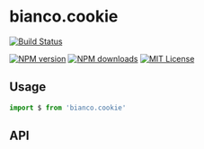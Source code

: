 # bianco.cookie

[![Build Status][travis-image]][travis-url]

[![NPM version][npm-version-image]][npm-url]
[![NPM downloads][npm-downloads-image]][npm-url]
[![MIT License][license-image]][license-url]



## Usage

```js
import $ from 'bianco.cookie'

```

[travis-image]:https://img.shields.io/travis/biancojs/@.svg?style=flat-square
[travis-url]:https://travis-ci.org/biancojs/@

[license-image]:http://img.shields.io/badge/license-MIT-000000.svg?style=flat-square
[license-url]:LICENSE.txt

[npm-version-image]:http://img.shields.io/npm/v/bianco.cookie.svg?style=flat-square
[npm-downloads-image]:http://img.shields.io/npm/dm/bianco.cookie.svg?style=flat-square
[npm-url]:https://npmjs.org/package/bianco.cookie

## API

